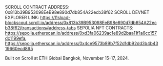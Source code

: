 SCROLL CONTRACT ADDRESS: 0x813b39B953098EeB98e890d7db854A22ecb38f62
SCROLL DEVNET EXPLORER LINK: https://l1sload-blockscout.scroll.io/address/0x813b39B953098EeB98e890d7db854A22ecb38f62/transactions#address-tabs
SEPOLIA NFT CONTRACTS: https://sepolia.etherscan.io/address/0xd3fa06239ac1e89d2baa11f1a6cc157dc1199efa, https://sepolia.etherscan.io/address/0x4ce9573b89b7f52d1db92dd3b4b4319660ecd895

Built on Scroll at ETH Global Bangkok, November 15-17, 2024.
